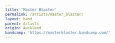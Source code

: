 ```yaml
---
title: 'Master Blaster'
permalink: /artists/master_blaster/
layout: band
parent: Artists
origin: Auckland
bandcamp: 'https://masterblaster.bandcamp.com/'
---
```

